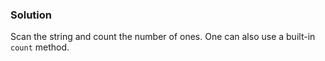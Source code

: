
### Solution

Scan the string and count the number of ones. 
One can also use a built-in `count` method.